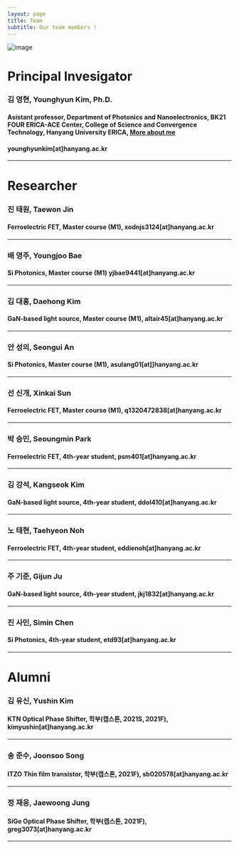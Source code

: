 ```yaml
---
layout: page
title: Team
subtitle: Our team members !
---
```

![image](https://user-images.githubusercontent.com/32427749/150480395-9e9eb3b9-28cc-4b5e-b56d-7a91ed5d0162.png)


# Principal Invesigator

### 김 영현, Younghyun Kim, Ph.D.
#### Asistant professor, Department of Photonics and Nanoelectronics, BK21 FOUR ERICA-ACE Center, College of Science and Convergence Technology, Hanyang University ERICA, [More about me](https://yh2424.github.io/people/younghyunkim) 
#### younghyunkim[at]hanyang.ac.kr

---
<!--- 
| ![image](https://user-images.githubusercontent.com/32427749/127579757-95fe1d97-7820-4485-acfe-42483abd727e.png) | 김영현, Younghyun Kim, Ph.D. |
--->


# Researcher

### 진 태원, Taewon Jin
#### Ferroelectric FET, Master course (M1), xodnjs3124[at]hanyang.ac.kr<!---,  [More about me](https://yh2424.github.io/people/taewonjin)--->
---

### 배 영주, Youngjoo Bae
#### Si Photonics, Master course (M1) yjbae9441[at]hanyang.ac.kr<!---, [More about me](https://yh2424.github.io/people/youngjoobae)--->
---

### 김 대홍, Daehong Kim
#### GaN-based light source, Master course (M1), altair45[at]hanyang.ac.kr<!---, [More about me](https://yh2424.github.io/people/daehongkim)--->
---

### 안 성의, Seongui An
#### Si Photonics, Master course (M1), asulang01[at]]hanyang.ac.kr<!---, [More about me](https://yh2424.github.io/people/seonguian)--->
---

### 선 신개, Xinkai Sun
#### Ferroelectric FET, Master course (M1), q1320472838[at]hanyang.ac.kr<!---, [More about me](https://yh2424.github.io/people/xinkaisun)--->
---

### 박 승민, Seoungmin Park
#### Ferroelectric FET, 4th-year student, psm401[at]hanyang.ac.kr<!---, [More about me](https://yh2424.github.io/people/seoungminpark)--->
---

### 김 강석, Kangseok Kim 
#### GaN-based light source, 4th-year student, ddol410[at]hanyang.ac.kr<!---, [More about me](https://yh2424.github.io/people/kangseokkim)  --->
---

### 노 태현, Taehyeon Noh
#### Ferroelectric FET, 4th-year student, eddienoh[at]hanyang.ac.kr<!---, [More about me](https://yh2424.github.io/people/NTH)  --->
---

### 주 기준, Gijun Ju
#### GaN-based light source, 4th-year student, jkj1832[at]hanyang.ac.kr<!---, [More about me](https://yh2424.github.io/people/gijunju)--->

---

### 진 사민, Simin Chen 
#### Si Photonics, 4th-year student, etd93[at]hanyang.ac.kr<!---, [More about me](https://yh2424.github.io/people/siminchen)--->
---



# Alumni

### 김 유신, Yushin Kim
#### KTN Optical Phase Shifter, 학부(캡스톤, 2021S, 2021F), kimyushin[at]hanyang.ac.kr
---

### 송 준수, Joonsoo Song
#### ITZO Thin film transistor, 학부(캡스톤, 2021F), sb020578[at]hanyang.ac.kr
---

### 정 재웅, Jaewoong Jung
#### SiGe Optical Phase Shifter, 학부(캡스톤, 2021F), greg3073[at]hanyang.ac.kr
---
